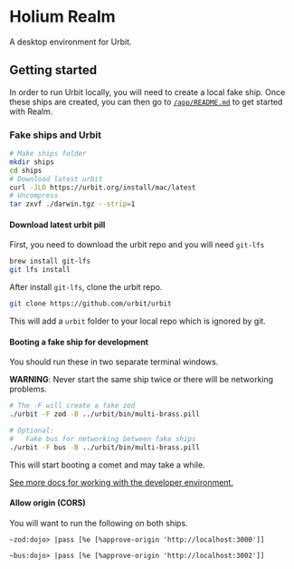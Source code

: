 # Holium Realm

A desktop environment for Urbit.

## Getting started

In order to run Urbit locally, you will need to create a local fake ship. Once these ships are
created, you can then go to [`/app/README.md`](/app/README.md) to get started with Realm.

### Fake ships and Urbit

```zsh
# Make ships folder
mkdir ships
cd ships
# Download latest urbit
curl -JLO https://urbit.org/install/mac/latest
# Uncompress
tar zxvf ./darwin.tgz --strip=1
```

#### Download latest urbit pill

First, you need to download the urbit repo and you will need `git-lfs`

```zsh
brew install git-lfs
git lfs install
```

After install `git-lfs`, clone the urbit repo.

```zsh
git clone https://github.com/urbit/urbit
```

This will add a `urbit` folder to your local repo which is ignored by git.

#### Booting a fake ship for development

You should run these in two separate terminal windows.

**WARNING**: Never start the same ship twice or there will be networking problems.

```zsh
# The -F will create a fake zod
./urbit -F zod -B ../urbit/bin/multi-brass.pill

# Optional:
#   Fake bus for networking between fake ships
./urbit -F bus -B ../urbit/bin/multi-brass.pill
```

This will start booting a comet and may take a while.

[See more docs for working with the developer environment.](https://urbit.org/docs/development/environment)

#### Allow origin (CORS)

You will want to run the following on both ships.

```hoon
~zod:dojo> |pass [%e [%approve-origin 'http://localhost:3000']]
```

```hoon
~bus:dojo> |pass [%e [%approve-origin 'http://localhost:3002']]
```

